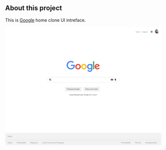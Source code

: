 ## About this project

This is [Google](https://www.google.com.br) home clone UI intreface.

<p align="center">
    <img alt="Goolge" src="./assets/images/google.png">
</p>